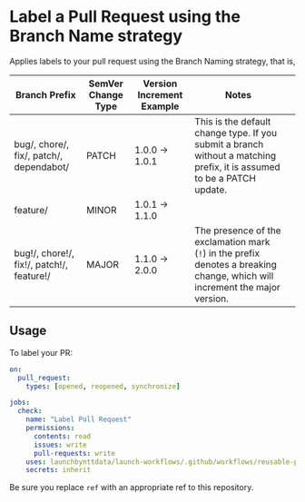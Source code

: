 # Label a Pull Request using the Branch Name strategy

Applies labels to your pull request using the Branch Naming strategy, that is,

| Branch Prefix                         | SemVer Change Type | Version Increment Example | Notes                                                                                                                       |   |
|---------------------------------------|--------------------|---------------------------|-----------------------------------------------------------------------------------------------------------------------------|---|
| bug/, chore/, fix/, patch/, dependabot/               | PATCH              | 1.0.0 -> 1.0.1            | This is the default change type. If you submit a branch without a matching prefix, it is assumed to be a PATCH update.      |   |
| feature/                              | MINOR              | 1.0.1 -> 1.1.0            |                                                                                                                             |   |
| bug!/, chore!/, fix!/, patch!/, feature!/ | MAJOR              | 1.1.0 -> 2.0.0            | The presence of the exclamation mark (`!`) in the prefix denotes a breaking change, which will increment the major version. |   |

## Usage

To label your PR:

```yaml
on:
  pull_request:
    types: [opened, reopened, synchronize]

jobs:
  check:
    name: "Label Pull Request"
    permissions:
      contents: read
      issues: write
      pull-requests: write
    uses: launchbynttdata/launch-workflows/.github/workflows/reusable-pr-label-by-branch.yml@ref
    secrets: inherit


```

Be sure you replace `ref` with an appropriate ref to this repository.
